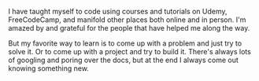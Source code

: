 I have taught myself to code using courses and tutorials on Udemy, FreeCodeCamp, and manifold other places both online and in person. I'm amazed by and grateful for the people that have helped me along the way.

But my favorite way to learn is to come up with a problem and just try to solve it. Or to come up with a project and try to build it. There's always lots of googling and poring over the docs, but at the end I always come out knowing something new.
